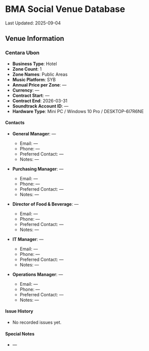 # BMA Social Venue Database

Last Updated: 2025-09-04

## Venue Information

### Centara Ubon
- **Business Type**: Hotel
- **Zone Count**: 1
- **Zone Names**: Public Areas
- **Music Platform**: SYB
- **Annual Price per Zone**: —
- **Currency**: —
- **Contract Start**: —
- **Contract End**: 2026-03-31
- **Soundtrack Account ID**: —
- **Hardware Type**: Mini PC / Windows 10 Pro / DESKTOP-6I7R6NE

#### Contacts
- **General Manager**: —
  - Email: —
  - Phone: —
  - Preferred Contact: —
  - Notes: —

- **Purchasing Manager**: —
  - Email: —
  - Phone: —
  - Preferred Contact: —
  - Notes: —

- **Director of Food & Beverage**: —
  - Email: —
  - Phone: —
  - Preferred Contact: —
  - Notes: —

- **IT Manager**: —
  - Email: —
  - Phone: —
  - Preferred Contact: —
  - Notes: —

- **Operations Manager**: —
  - Email: —
  - Phone: —
  - Preferred Contact: —
  - Notes: —

#### Issue History
- No recorded issues yet.

#### Special Notes
- —
